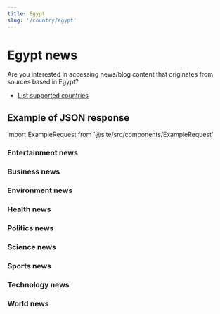 ```yaml
---
title: Egypt
slug: '/country/egypt'
---
```


# Egypt news

Are you interested in accessing news/blog content that originates from sources based in Egypt?

- [List supported countries](/get-articles/countries)

## Example of JSON response

import ExampleRequest from '@site/src/components/ExampleRequest'

### Entertainment news
<ExampleRequest url="https://api.apitube.io/v1/news/articles?limit=2&category=news/Arts_and_Entertainment&language=eg"></ExampleRequest>

### Business news
<ExampleRequest url="https://api.apitube.io/v1/news/articles?limit=2&category=news/Business&language=eg"></ExampleRequest>

### Environment news
<ExampleRequest url="https://api.apitube.io/v1/news/articles?limit=2&category=news/Environment&language=eg"></ExampleRequest>

### Health news
<ExampleRequest url="https://api.apitube.io/v1/news/articles?limit=2&category=news/Health&language=eg"></ExampleRequest>

### Politics news
<ExampleRequest url="https://api.apitube.io/v1/news/articles?limit=2&category=news/Politics&language=eg"></ExampleRequest>

### Science news
<ExampleRequest url="https://api.apitube.io/v1/news/articles?limit=2&category=news/Science&language=eg"></ExampleRequest>

### Sports news
<ExampleRequest url="https://api.apitube.io/v1/news/articles?limit=2&category=news/Sports&language=eg"></ExampleRequest>

### Technology news
<ExampleRequest url="https://api.apitube.io/v1/news/articles?limit=2&category=news/Technology&language=eg"></ExampleRequest>

### World news
<ExampleRequest url="https://api.apitube.io/v1/news/articles?limit=2&category=news/World&language=eg"></ExampleRequest>
